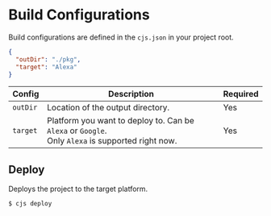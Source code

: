# Build Configurations

Build configurations are defined in the `cjs.json` in your project root.

```json
{
  "outDir": "./pkg",
  "target": "Alexa"
}
```

| Config   | Description                                                                                            | Required |
| -------- | ------------------------------------------------------------------------------------------------------ | -------- |
| `outDir` | Location of the output directory.                                                                      | Yes      |
| `target` | Platform you want to deploy to. Can be `Alexa` or `Google`. <br/> Only `Alexa` is supported right now. | Yes      |

## Deploy

Deploys the project to the target platform.

```
$ cjs deploy
```
